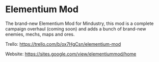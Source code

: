 # Elementium Mod
The brand-new Elementium Mod for Mindustry, this mod is a complete campaign overhaul (coming soon) and adds a bunch of brand-new enemies, mechs, maps and ores.


Trello: https://trello.com/b/ox7HgCsn/elementium-mod

Website: https://sites.google.com/view/elementiummod/home
